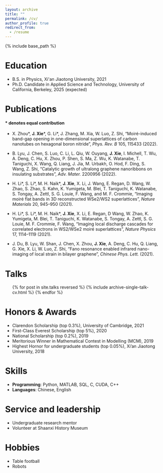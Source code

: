 ```yaml
---
layout: archive
title: ""
permalink: /cv/
author_profile: true
redirect_from:
  - /resume
---
```


{% include base_path %}

Education
======
* B.S. in Physics, Xi'an Jiaotong University, 2021
* Ph.D. Candidate in Applied Science and Technology, University of California, Berkeley, 2025 (expected)

Publications
======
<!--
  <ul>{% for post in site.publications reversed %}
    {% include archive-single-cv.html %}
  {% endfor %}</ul>
  -->
#### * denotes equal contribution

- X. Zhou\*, **J. Xie**\*, G. Li\*, J. Zhang, M. Xia, W. Luo, Z. Shi, “Moiré-induced band-gap opening in one-dimensional superlattices of carbon nanotubes on hexagonal boron nitride”, *Phys. Rev. B* 105, 115433 (2022).

- B. Lyu, J. Chen, S. Luo, C. Li, L. Qiu, W. Ouyang, **J. Xie**, I. Michell, T. Wu, A. Deng, C. Hu, X. Zhou, P. Shen, S. Ma, Z. Wu, K. Watanabe, T. Taniguchi, X. Wang, Q. Liang, J. Jia, M. Urbakh, O. Hod, F. Ding, S. Wang, Z. Shi, “Catalytic growth of ultralong graphene nanoribbons on insulating substrates”, *Adv. Mater.* 2200956 (2022).

- H. Li\*, S. Li\*, M. H. Naik\*, **J. Xie**, X. Li, J. Wang, E. Regan, D. Wang, W. Zhao, S. Zhao, S. Kahn, K. Yumigeta, M. Blei, T. Taniguchi, K. Watanabe, S. Tongay, A. Zettl, S. G. Louie, F. Wang, and M. F. Crommie, “Imaging moiré flat bands in 3D reconstructed WSe2/WS2 superlattices”, *Nature Materials* 20, 945–950 (2021).

- H. Li\*, S. Li\*, M. H. Naik\*, **J. Xie**, X. Li, E. Regan, D Wang, W. Zhao, K. Yumigeta, M. Blei, T. Taniguchi, K. Watanabe, S. Tongay, A. Zettl, S. G. Louie, M. F. Crommie, F. Wang, “Imaging local discharge cascades for correlated electrons in WS2/WSe2 moiré superlattices”, *Nature Physics* 17, 1114–1119 (2021).

- J. Du, B. Lyu, W. Shan, J. Chen, X. Zhou, **J. Xie**, A. Deng, C. Hu, Q. Liang, G. Xie, X. Li, W. Luo, Z. Shi, “Fano resonance enabled infrared nano-imaging of local strain in bilayer graphene”, *Chinese Phys. Lett.* (2021).
  
Talks
======
  <ul>{% for post in site.talks reversed %}
    {% include archive-single-talk-cv.html %}
  {% endfor %}</ul>

<!--
Teaching
======
  <ul>{% for post in site.teaching %}
    {% include archive-single-cv.html %}
  {% endfor %}</ul>
-->

Honors & Awards
======
* Clarendon Scholarship (top 0.3%), University of Cambridge, 2021
* First-Class Everest Scholarship (top 5%), 2020
* National Scholarship (top 0.2%), 2019
* Meritorious Winner in Mathematical Contest in Modelling (MCM), 2019
* Highest Hornor for undergraduate students (top 0.05%), Xi’an Jiaotong University, 2018

Skills
======
* **Programming**: Python, MATLAB, SQL, C, CUDA, C++
* **Languages**: Chinese, English
  
Service and leadership
======
* Undergraduate research mentor
* Volunteer at Shaanxi History Museum

Hobbies
======
* Table football
* Robots
